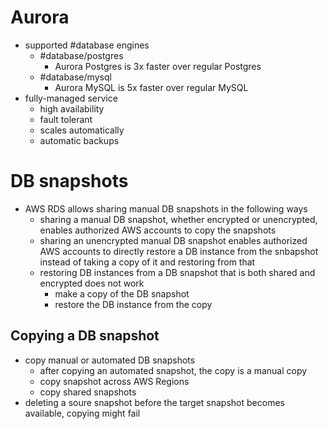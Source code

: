 # Aurora
* supported #database engines
	* #database/postgres
		* Aurora Postgres is 3x faster over regular Postgres
	* #database/mysql
		* Aurora MySQL is 5x faster over regular MySQL
* fully-managed service
	* high availability
	* fault tolerant
	* scales automatically
	* automatic backups

# DB snapshots
* AWS RDS allows sharing manual DB snapshots in the following ways
	* sharing a manual DB snapshot, whether encrypted or unencrypted, enables authorized AWS accounts to copy the snapshots
	* sharing an unencrypted manual DB snapshot enables authorized AWS accounts to directly restore a DB instance from the snbapshot instead of taking a copy of it and restoring from that
	* restoring DB instances from a DB snapshot that is both shared and encrypted does not work
		* make a copy of the DB snapshot
		* restore the DB instance from the copy

## Copying a DB snapshot
* copy manual or automated DB snapshots
	* after copying an automated snapshot, the copy is a manual copy
	* copy snapshot across AWS Regions
	* copy shared snapshots
* deleting a soure snapshot before the target snapshot becomes available, copying might fail

